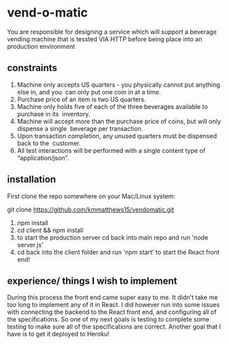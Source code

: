 # vend-o-matic

You are responsible for designing a service which will support a beverage vending machine that is tessted VIA HTTP before being place into an production environment

## constraints 
1. Machine only accepts US quarters - you physically cannot put anything else in, and you  can only put one coin in at a time.  
2. Purchase price of an item is two US quarters.  
3. Machine only holds five of each of the three beverages available to purchase in its  inventory.  
4. Machine will accept more than the purchase price of coins, but will only dispense a single  beverage per transaction.  
5. Upon transaction completion, any unused quarters must be dispensed back to the  customer.  
6. All test interactions will be performed with a single content type of “application/json”. 

## installation
First clone the repo somewhere on your Mac/Linux system: 

git clone https://github.com/kmmatthews15/vendomatic.git

1. npm install
2. cd client && npm install
3. to start the production server cd back into main repo and run 'node server.js'
4. cd back into the client folder and run 'npm start' to start the React front end!

## experience/ things I wish to implement
During this process the front end came super easy to me. It didn't take me too long to implement any of it in React. I did however run into some issues with connecting the backend to the React front end, and configuring all of the specifications. So one of my next goals is testing to complete some testing to make sure all of the specifications are correct. Another goal that I have is to get it deployed to Heroku!